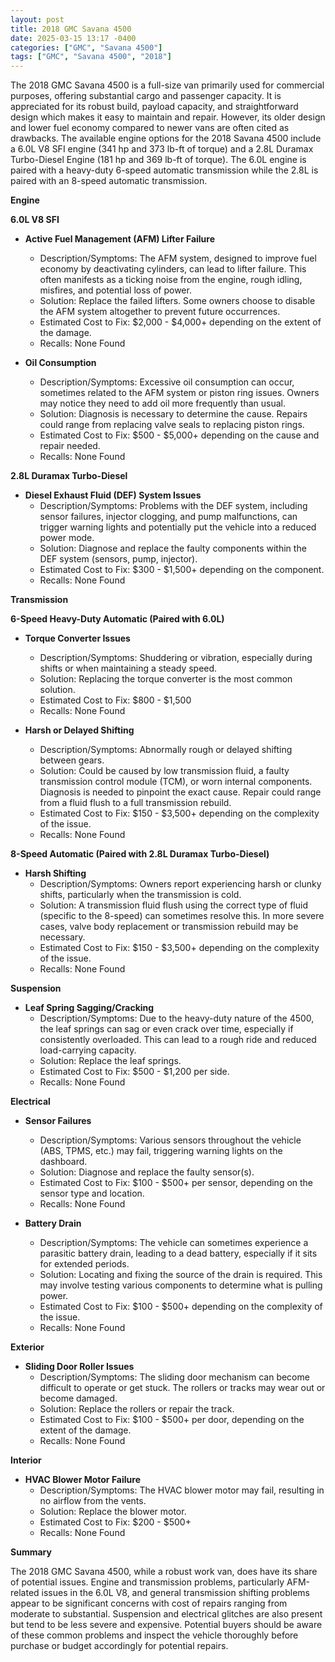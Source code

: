 ```yaml
---
layout: post
title: 2018 GMC Savana 4500
date: 2025-03-15 13:17 -0400
categories: ["GMC", "Savana 4500"]
tags: ["GMC", "Savana 4500", "2018"]
---
```

The 2018 GMC Savana 4500 is a full-size van primarily used for commercial purposes, offering substantial cargo and passenger capacity. It is appreciated for its robust build, payload capacity, and straightforward design which makes it easy to maintain and repair. However, its older design and lower fuel economy compared to newer vans are often cited as drawbacks. The available engine options for the 2018 Savana 4500 include a 6.0L V8 SFI engine (341 hp and 373 lb-ft of torque) and a 2.8L Duramax Turbo-Diesel Engine (181 hp and 369 lb-ft of torque). The 6.0L engine is paired with a heavy-duty 6-speed automatic transmission while the 2.8L is paired with an 8-speed automatic transmission.

**Engine**

**6.0L V8 SFI**

*   **Active Fuel Management (AFM) Lifter Failure**
    *   Description/Symptoms: The AFM system, designed to improve fuel economy by deactivating cylinders, can lead to lifter failure. This often manifests as a ticking noise from the engine, rough idling, misfires, and potential loss of power.
    *   Solution: Replace the failed lifters. Some owners choose to disable the AFM system altogether to prevent future occurrences.
    *   Estimated Cost to Fix: $2,000 - $4,000+ depending on the extent of the damage.
    *   Recalls: None Found

*   **Oil Consumption**
    *   Description/Symptoms: Excessive oil consumption can occur, sometimes related to the AFM system or piston ring issues. Owners may notice they need to add oil more frequently than usual.
    *   Solution: Diagnosis is necessary to determine the cause. Repairs could range from replacing valve seals to replacing piston rings.
    *   Estimated Cost to Fix: $500 - $5,000+ depending on the cause and repair needed.
    *   Recalls: None Found

**2.8L Duramax Turbo-Diesel**

*   **Diesel Exhaust Fluid (DEF) System Issues**
    *   Description/Symptoms: Problems with the DEF system, including sensor failures, injector clogging, and pump malfunctions, can trigger warning lights and potentially put the vehicle into a reduced power mode.
    *   Solution: Diagnose and replace the faulty components within the DEF system (sensors, pump, injector).
    *   Estimated Cost to Fix: $300 - $1,500+ depending on the component.
    *   Recalls: None Found

**Transmission**

**6-Speed Heavy-Duty Automatic (Paired with 6.0L)**

*   **Torque Converter Issues**
    *   Description/Symptoms: Shuddering or vibration, especially during shifts or when maintaining a steady speed.
    *   Solution: Replacing the torque converter is the most common solution.
    *   Estimated Cost to Fix: $800 - $1,500
    *   Recalls: None Found

*   **Harsh or Delayed Shifting**
    * Description/Symptoms: Abnormally rough or delayed shifting between gears.
    * Solution: Could be caused by low transmission fluid, a faulty transmission control module (TCM), or worn internal components. Diagnosis is needed to pinpoint the exact cause. Repair could range from a fluid flush to a full transmission rebuild.
    * Estimated Cost to Fix: $150 - $3,500+ depending on the complexity of the issue.
    * Recalls: None Found

**8-Speed Automatic (Paired with 2.8L Duramax Turbo-Diesel)**
* **Harsh Shifting**
    * Description/Symptoms: Owners report experiencing harsh or clunky shifts, particularly when the transmission is cold.
    * Solution: A transmission fluid flush using the correct type of fluid (specific to the 8-speed) can sometimes resolve this. In more severe cases, valve body replacement or transmission rebuild may be necessary.
    * Estimated Cost to Fix: $150 - $3,500+ depending on the complexity of the issue.
    * Recalls: None Found

**Suspension**

*   **Leaf Spring Sagging/Cracking**
    *   Description/Symptoms: Due to the heavy-duty nature of the 4500, the leaf springs can sag or even crack over time, especially if consistently overloaded. This can lead to a rough ride and reduced load-carrying capacity.
    *   Solution: Replace the leaf springs.
    *   Estimated Cost to Fix: $500 - $1,200 per side.
    *   Recalls: None Found

**Electrical**

*   **Sensor Failures**
    *   Description/Symptoms: Various sensors throughout the vehicle (ABS, TPMS, etc.) may fail, triggering warning lights on the dashboard.
    *   Solution: Diagnose and replace the faulty sensor(s).
    *   Estimated Cost to Fix: $100 - $500+ per sensor, depending on the sensor type and location.
    *   Recalls: None Found

*   **Battery Drain**
    * Description/Symptoms: The vehicle can sometimes experience a parasitic battery drain, leading to a dead battery, especially if it sits for extended periods.
    * Solution: Locating and fixing the source of the drain is required. This may involve testing various components to determine what is pulling power.
    * Estimated Cost to Fix: $100 - $500+ depending on the complexity of the issue.
    * Recalls: None Found

**Exterior**

*   **Sliding Door Roller Issues**
    *   Description/Symptoms: The sliding door mechanism can become difficult to operate or get stuck. The rollers or tracks may wear out or become damaged.
    *   Solution: Replace the rollers or repair the track.
    *   Estimated Cost to Fix: $100 - $500+ per door, depending on the extent of the damage.
    *   Recalls: None Found

**Interior**

*   **HVAC Blower Motor Failure**
    *   Description/Symptoms: The HVAC blower motor may fail, resulting in no airflow from the vents.
    *   Solution: Replace the blower motor.
    *   Estimated Cost to Fix: $200 - $500+
    *   Recalls: None Found

**Summary**

The 2018 GMC Savana 4500, while a robust work van, does have its share of potential issues. Engine and transmission problems, particularly AFM-related issues in the 6.0L V8, and general transmission shifting problems appear to be significant concerns with cost of repairs ranging from moderate to substantial. Suspension and electrical glitches are also present but tend to be less severe and expensive. Potential buyers should be aware of these common problems and inspect the vehicle thoroughly before purchase or budget accordingly for potential repairs.


